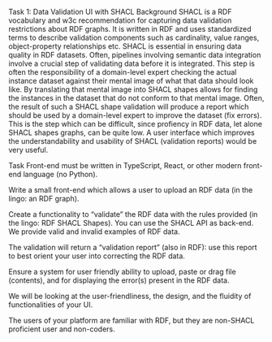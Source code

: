 Task 1:  Data Validation UI with SHACL
Background
SHACL is a RDF vocabulary and w3c recommendation for capturing data validation restrictions about RDF graphs. It is written in RDF and uses standardized terms to describe validation components such as cardinality, value ranges, object-property relationships etc. SHACL is essential in ensuring data quality in RDF datasets. Often, pipelines involving semantic data integration involve a crucial step of validating data before it is integrated. This step is often the responsibility of a domain-level expert checking the actual instance dataset against their mental image of what that data should look like. By translating that mental image into SHACL shapes allows for finding the instances in the dataset that do not conform to that mental image. Often, the result of such a SHACL shape validation will produce a report which should be used by a domain-level expert to improve the dataset (fix errors). This is the step which can be difficult, since profiency in RDF data, let alone SHACL shapes graphs, can be quite low. A user interface which improves the understandability and usability of SHACL (validation reports) would be very useful.

Task
Front-end must be written in TypeScript, React, or other modern front-end language (no Python).

Write a small front-end which allows a user to upload an RDF data (in the lingo: an RDF graph). 

Create a functionality to “validate” the RDF data with the rules provided (in the lingo: RDF SHACL Shapes). You can use the SHACL API as back-end. We provide valid and invalid examples of RDF data.

The validation will return a “validation report” (also in RDF): use this report to best orient your user into correcting the RDF data.

Ensure a system for user friendly ability to upload, paste or drag file (contents), and for displaying the error(s) present in the RDF data. 

We will be looking at the user-friendliness, the design, and the fluidity of functionalities of your UI.

The users of your platform are familiar with RDF, but they are non-SHACL proficient user and non-coders.
